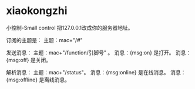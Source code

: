 # xiaokongzhi
小控制-Small control
把127.0.0.1改成你的服务器地址。

订阅的主题是：
主题：mac+"/#"

发送消息：
主题：mac+"/function/引脚号" 。
消息：{msg:on} 是打开。
消息：{msg:off} 是关闭。

解析消息：
主题：mac+"/status"。
消息：{msg:online} 是在线消息。
消息：{msg:offline} 是离线消息。


